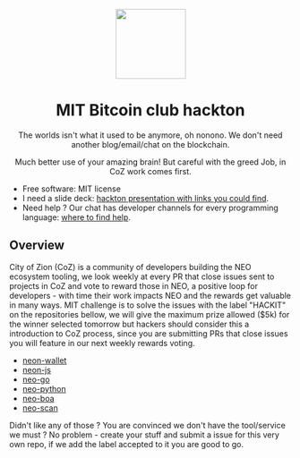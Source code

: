 <p align="center">
  <img
    src="http://res.cloudinary.com/vidsy/image/upload/v1503160820/CoZ_Icon_DARKBLUE_200x178px_oq0gxm.png"
    width="125px;">
</p>

<h1 align="center">MIT Bitcoin club hackton</h1>
<p align="center">
  The worlds isn't what it used to be anymore, oh nonono. We don't need another blog/email/chat on the blockchain.
</p>
<p align="center">
  Much better use of your amazing brain! But careful with the greed Job, in CoZ work comes first.
</p>

<ul>
<li>Free software: MIT license</li>
<li>I need a slide deck: <a href="https://docs.google.com/presentation/d/1ax_AnmSNgKm4zu60nKgPjejcsxoQHWU8AQvG60oy7wQ/edit?usp=sharing" rel="nofollow">hackton presentation with links you could find</a>.</li>
<li>Need help ? Our chat has developer channels for every programming language: <a href="https://discord.cityofzion.io" rel="nofollow">where to find help</a>.</li>
</ul>

## Overview

City of Zion (CoZ) is a community of developers building the NEO ecosystem tooling, we look weekly at every PR that close issues sent to projects in CoZ and vote to reward those in NEO, a positive loop for developers - with time their work impacts NEO and the rewards get valuable in many ways. MIT challenge is to solve the issues with the label "HACKIT" on the repositories bellow, we will give the maximum prize allowed ($5k) for the winner selected tomorrow but hackers should consider this a introduction to CoZ process, since you are submitting PRs that close issues you will feature in our next weekly rewards voting.

- [neon-wallet](https://github.com/cityofzion/neon-wallet)
- [neon-js](https://github.com/cityofzion/neon-js)
- [neo-go](https://github.com/cityofzion/neo-go)
- [neo-python](https://github.com/cityofzion/neo-python)
- [neo-boa](https://github.com/cityofzion/neo-boa)
- [neo-scan](https://github.com/cityofzion/neo-scan)

Didn't like any of those ? You are convinced we don't have the tool/service we must ? No problem - create your stuff and submit a issue for this very own repo, if we add the label accepted to it you are good to go.
